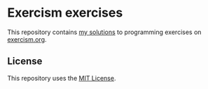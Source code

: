 # Exercism exercises

This repository contains [my solutions](https://exercism.org/profiles/parkerbxyz/solutions) to programming exercises on [exercism.org](https://exercism.org).

## License

This repository uses the [MIT License](/LICENSE).
